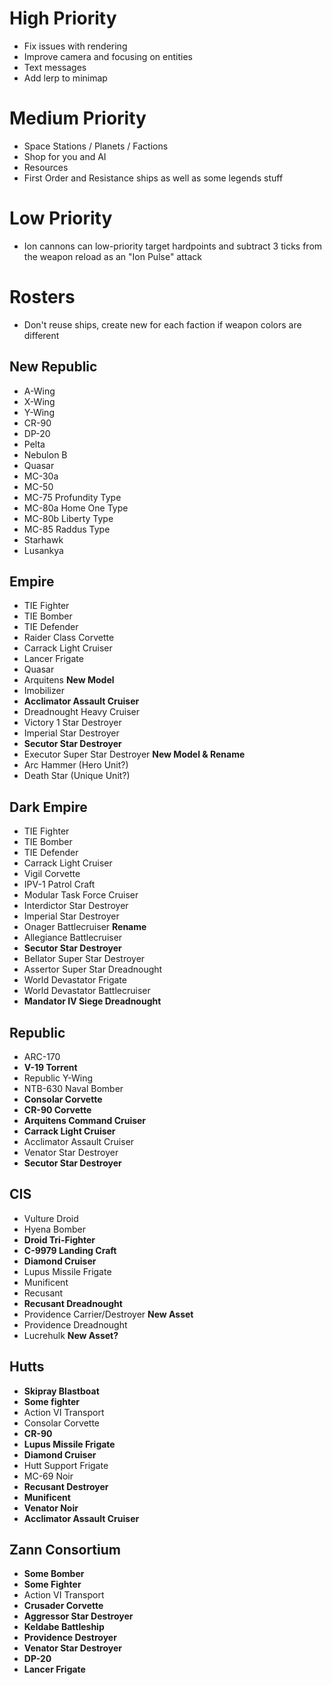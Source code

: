 # High Priority
- Fix issues with rendering
- Improve camera and focusing on entities
- Text messages
- Add lerp to minimap

# Medium Priority
- Space Stations / Planets / Factions
- Shop for you and AI
- Resources
- First Order and Resistance ships as well as some legends stuff

# Low Priority
- Ion cannons can low-priority target hardpoints and subtract 3 ticks from the weapon reload as an "Ion Pulse" attack

# Rosters
- Don't reuse ships, create new for each faction if weapon colors are different

## New Republic
- A-Wing
- X-Wing
- Y-Wing
- CR-90
- DP-20
- Pelta
- Nebulon B
- Quasar
- MC-30a
- MC-50
- MC-75 Profundity Type
- MC-80a Home One Type
- MC-80b Liberty Type
- MC-85 Raddus Type
- Starhawk
- Lusankya

## Empire
- TIE Fighter
- TIE Bomber
- TIE Defender
- Raider Class Corvette
- Carrack Light Cruiser
- Lancer Frigate
- Quasar
- Arquitens **New Model**
- Imobilizer
- **Acclimator Assault Cruiser**
- Dreadnought Heavy Cruiser
- Victory 1 Star Destroyer
- Imperial Star Destroyer
- **Secutor Star Destroyer**
- Executor Super Star Destroyer **New Model & Rename**
- Arc Hammer (Hero Unit?)
- Death Star (Unique Unit?)

## Dark Empire
- TIE Fighter
- TIE Bomber
- TIE Defender
- Carrack Light Cruiser
- Vigil Corvette
- IPV-1 Patrol Craft
- Modular Task Force Cruiser
- Interdictor Star Destroyer
- Imperial Star Destroyer
- Onager Battlecruiser **Rename**
- Allegiance Battlecruiser
- **Secutor Star Destroyer**
- Bellator Super Star Destroyer
- Assertor Super Star Dreadnought
- World Devastator Frigate
- World Devastator Battlecruiser
- **Mandator IV Siege Dreadnought**

## Republic
- ARC-170
- **V-19 Torrent**
- Republic Y-Wing
- NTB-630 Naval Bomber
- **Consolar Corvette**
- **CR-90 Corvette**
- **Arquitens Command Cruiser**
- **Carrack Light Cruiser**
- Acclimator Assault Cruiser
- Venator Star Destroyer
- **Secutor Star Destroyer**

## CIS
- Vulture Droid
- Hyena Bomber
- **Droid Tri-Fighter**
- **C-9979 Landing Craft**
- **Diamond Cruiser**
- Lupus Missile Frigate
- Munificent
- Recusant
- **Recusant Dreadnought**
- Providence Carrier/Destroyer **New Asset**
- Providence Dreadnought
- Lucrehulk **New Asset?**

## Hutts
- **Skipray Blastboat**
- **Some fighter**
- Action VI Transport
- Consolar Corvette
- **CR-90**
- **Lupus Missile Frigate**
- **Diamond Cruiser**
- Hutt Support Frigate
- MC-69 Noir
- **Recusant Destroyer**
- **Munificent**
- **Venator Noir**
- **Acclimator Assault Cruiser**

## Zann Consortium
- **Some Bomber**
- **Some Fighter**
- Action VI Transport
- **Crusader Corvette**
- **Aggressor Star Destroyer**
- **Keldabe Battleship**
- **Providence Destroyer**
- **Venator Star Destroyer**
- **DP-20**
- **Lancer Frigate**